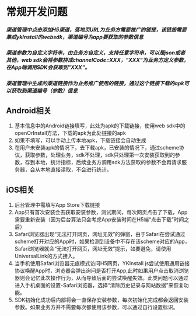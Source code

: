 # **常规开发问题**


##### 渠道管理中点击添加H5渠道，落地页URL为业务方需要推广的链接，该链接需要集成ykInstall的websdk，渠道编号为app要获取的参数信息
##### 渠道参数为自定义字符串，由业务方自定义，支持任意字符串，可以是json或者其他，web sdk会将参数拼成channelCode=XXX，"XXX"为业务方定义参数，在App端调用SDK会获取到"XXX"。
##### 渠道管理中生成的渠道链接作为业务推广使用的链接，通过这个链接下载的apk可以获取到渠道编号（参数）信息



## Android相关
1. 基本信息中的Android链接填写，此处为apk的下载链接，使用web sdk中的openOrInstall方法，下载的apk为此处链接的apk
2. 如果不填写，可以手动上传本地apk，下载链接会自动生成
3. 在用户未安装apk的情况下，去下载apk，已安装的情况下，通过scheme协议，获取参数，处理业务，sdk不处理，sdk只处理第一次安装获取到的参数，存到本地，统计指标，后续业务方调用sdk方法获取的参数不会再请求服务器，会从本地直接读取，不会进行统计。


##  iOS相关
1. 后台管理中需填写App Store下载链接
2. App只有首次安装会去获取安装参数，测试期间，每次网页点击了下载，App需要重新安装（因为后台算法只会考虑App安装时间在H5端“点击下载”时间之后）
3. Safari浏览器出现“无法打开网页，网址无效”的弹窗，由于Safari在尝试通过scheme打开对应的App时，如果检测到设备中不存在该scheme对应的App，Safari浏览器就会“无法打开网页，网址无效”提示，如要避免，请使用UniversalLink的方式接入。
4. 当手机使用Safari浏览器无痕模式访问H5网页，YKInstall js尝试使用通用链接协议唤醒App时，浏览器会弹出询问是否打开App,此时如果用户点击取消浏览器则会记忆此次操作行为，从而导致后面的尝试唤醒失效。此类问题可以通过进入手机桌面的设置-Safari浏览器，选择“清除历史记录与网站数据”来恢复功能。
5. SDK初始化成功后内部将会一直保存安装参数，每次初始化完成都会返回安装参数。如果业务方并不需要每次都使用该参数，可以通过自行设置标识。